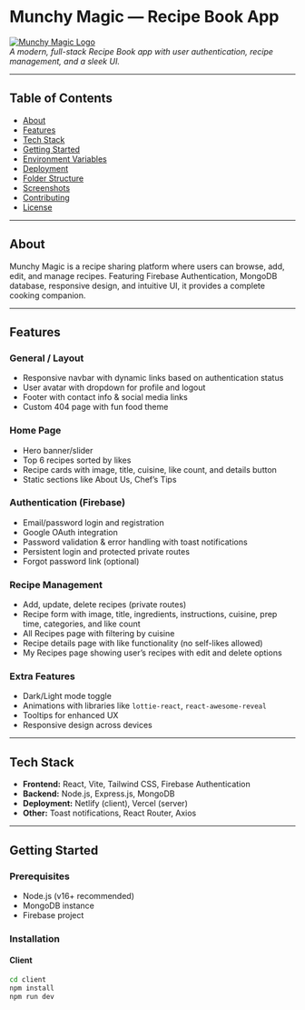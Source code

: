 # Munchy Magic — Recipe Book App

[![Munchy Magic Logo](./public/logo.png)](https://munchy-magic.netlify.app/assets/logo-BNkAZC03.png)  
*A modern, full-stack Recipe Book app with user authentication, recipe management, and a sleek UI.*

---

## Table of Contents

- [About](#about)  
- [Features](#features)  
- [Tech Stack](#tech-stack)  
- [Getting Started](#getting-started)  
- [Environment Variables](#environment-variables)  
- [Deployment](#deployment)  
- [Folder Structure](#folder-structure)  
- [Screenshots](#screenshots)  
- [Contributing](#contributing)  
- [License](#license)  

---

## About

Munchy Magic is a recipe sharing platform where users can browse, add, edit, and manage recipes. Featuring Firebase Authentication, MongoDB database, responsive design, and intuitive UI, it provides a complete cooking companion.

---

## Features

### General / Layout
- Responsive navbar with dynamic links based on authentication status  
- User avatar with dropdown for profile and logout  
- Footer with contact info & social media links  
- Custom 404 page with fun food theme  

### Home Page
- Hero banner/slider  
- Top 6 recipes sorted by likes  
- Recipe cards with image, title, cuisine, like count, and details button  
- Static sections like About Us, Chef’s Tips  

### Authentication (Firebase)
- Email/password login and registration  
- Google OAuth integration  
- Password validation & error handling with toast notifications  
- Persistent login and protected private routes  
- Forgot password link (optional)  

### Recipe Management
- Add, update, delete recipes (private routes)  
- Recipe form with image, title, ingredients, instructions, cuisine, prep time, categories, and like count  
- All Recipes page with filtering by cuisine  
- Recipe details page with like functionality (no self-likes allowed)  
- My Recipes page showing user’s recipes with edit and delete options  

### Extra Features
- Dark/Light mode toggle  
- Animations with libraries like `lottie-react`, `react-awesome-reveal`  
- Tooltips for enhanced UX  
- Responsive design across devices  

---

## Tech Stack

- **Frontend:** React, Vite, Tailwind CSS, Firebase Authentication  
- **Backend:** Node.js, Express.js, MongoDB  
- **Deployment:** Netlify (client), Vercel (server)  
- **Other:** Toast notifications, React Router, Axios  

---

## Getting Started

### Prerequisites
- Node.js (v16+ recommended)  
- MongoDB instance  
- Firebase project  

### Installation

#### Client
```bash
cd client
npm install
npm run dev
